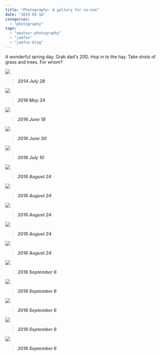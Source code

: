 ```yaml
---
title: "Photography: A gallery for no-one"
date: "2019-03-16"
categories: 
  - "photography"
tags: 
  - "amateur-photography"
  - "jamfox"
  - "jamfox-blog"
---
```


A wonderful spring day. Grab dad's 20D. Hop in to the hay. Take shots of grass and trees. For whom?

![](/images/mg_0557.jpg)

> _**2014 July 28**_

![](/images/mg_2746.jpg)

> _**2016 May 24**_

![](/images/mg_2852.jpg)

> _**2016 June 18**_

![](/images/pilvem028.jpg)

> _**2016 June 30**_

![](/images/mg_3657.jpg)

> _**2016 July 10**_

![](/images/mg_3297.jpg)

> _**2016 August 24**_

![](/images/mg_3327.jpg)

> _**2016 August 24**_

![](/images/mg_3333.jpg)

> _**2016 August 24**_

![](/images/mg_3355.jpg)

> _**2016 August 24**_

![](/images/mg_3626.jpg)

> _**2016 August 24**_

![](/images/mg_3965.jpg)

> _**2016 September 6**_

![](/images/mg_3971.jpg)

> _**2016 September 6**_

![](/images/mg_3975.jpg)

> _**2016 September 6**_

![](/images/mg_3999.jpg)

> _**2016 September 6**_

![](/images/mg_4014.jpg)

> _**2016 September 6**_
